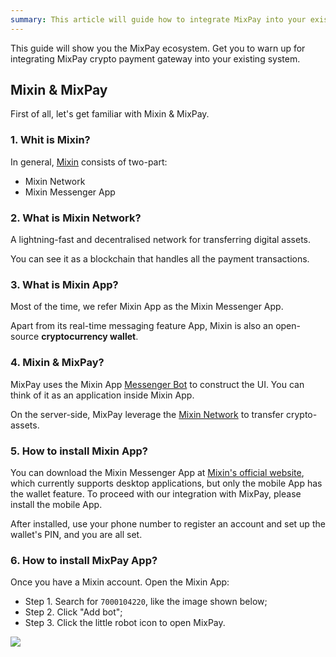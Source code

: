 ```yaml
---
summary: This article will guide how to integrate MixPay into your existing system.
---
```


This guide will show you the MixPay ecosystem. Get you to warn up for integrating MixPay crypto payment gateway into your existing system.

## Mixin & MixPay

First of all, let's get familiar with Mixin & MixPay.

### 1. Whit is Mixin?

In general, [Mixin](https://mixin.one/) consists of two-part:

- Mixin Network
- Mixin Messenger App

### 2. What is Mixin Network?

A lightning-fast and decentralised network for transferring digital assets.

You can see it as a blockchain that handles all the payment transactions.

### 3. What is Mixin App?

Most of the time, we refer Mixin App as the Mixin Messenger App.

Apart from its real-time messaging feature App, Mixin is also an open-source **cryptocurrency wallet**. 

### 4. Mixin & MixPay?

MixPay uses the Mixin App [Messenger Bot](https://developers.mixin.one/docs/dapp/mixin-applications#messenger-bot) to construct the UI. You can think of it as an application inside Mixin App. 

On the server-side, MixPay leverage the [Mixin Network](https://developers.mixin.one/docs/mainnet/overview) to transfer crypto-assets.

### 5. How to install Mixin App?

You can download the  Mixin Messenger App at [Mixin's official website](https://mixin.one/messenger), which currently supports desktop applications, but only the mobile App has the wallet feature. To proceed with our integration with MixPay, please install the mobile App.

After installed, use your phone number to register an account and set up the wallet's PIN, and you are all set.

### 6. How to install MixPay App?

Once you have a Mixin account. Open the Mixin App:

- Step 1. Search for `7000104220`, like the image shown below;
- Step 2. Click "Add bot";
- Step 3. Click the little robot icon to open MixPay.

![](https://mixpay.me/developers/images/mipklmn.png)

